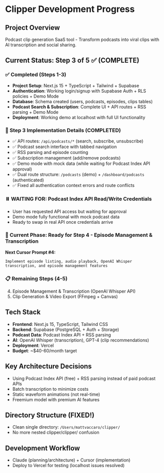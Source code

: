 # Clipper Development Progress

## Project Overview
Podcast clip generation SaaS tool - Transform podcasts into viral clips with AI transcription and social sharing.

## Current Status: Step 3 of 5 ✅ (COMPLETE)

### ✅ Completed (Steps 1-3)
- **Project Setup**: Next.js 15 + TypeScript + Tailwind + Supabase
- **Authentication**: Working login/signup with Supabase Auth + RLS policies + Demo Mode
- **Database**: Schema created (users, podcasts, episodes, clips tables)
- **Podcast Search & Subscription**: Complete UI + API routes + RSS parsing + Demo Mode
- **Deployment**: Working demo at localhost with full UI functionality

### 🎯 Step 3 Implementation Details (COMPLETED)
- ✅ API routes: `/api/podcasts/*` (search, subscribe, unsubscribe)
- ✅ Podcast search interface with tabbed navigation
- ✅ RSS parsing and episode counting
- ✅ Subscription management (add/remove podcasts)
- ✅ Demo mode with mock data (while waiting for Podcast Index API approval)
- ✅ Dual route structure: `/podcasts` (demo) + `/dashboard/podcasts` (authenticated)
- ✅ Fixed all authentication context errors and route conflicts

### ⏸️ WAITING FOR: Podcast Index API Read/Write Credentials
- User has requested API access but waiting for approval
- Demo mode fully functional with mock podcast data
- Ready to swap in real API once credentials arrive

### 🔄 Current Phase: Ready for Step 4 - Episode Management & Transcription
**Next Cursor Prompt #4:**
```
Implement episode listing, audio playback, OpenAI Whisper transcription, and episode management features
```

### 📋 Remaining Steps (4-5)
4. Episode Management & Transcription (OpenAI Whisper API)
5. Clip Generation & Video Export (FFmpeg + Canvas)

## Tech Stack
- **Frontend**: Next.js 15, TypeScript, Tailwind CSS
- **Backend**: Supabase (PostgreSQL + Auth + Storage)  
- **Podcast Data**: Podcast Index API + RSS parsing
- **AI**: OpenAI Whisper (transcription), GPT-4 (clip recommendations)  
- **Deployment**: Vercel
- **Budget**: ~$40-60/month target

## Key Architecture Decisions
- Using Podcast Index API (free) + RSS parsing instead of paid podcast APIs
- Batch transcription to minimize costs
- Static waveform animations (not real-time)
- Freemium model with premium AI features

## Directory Structure (FIXED!)
- Clean single directory: `/Users/mattvaccaro/clipper/`
- No more nested clipper/clipper/ confusion

## Development Workflow
- Claude (planning/architecture) + Cursor (implementation)
- Deploy to Vercel for testing (localhost issues resolved)